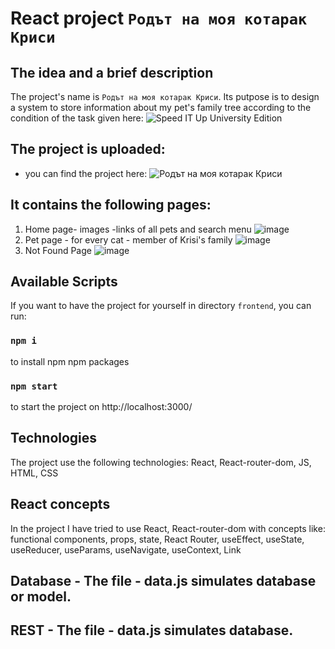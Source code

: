 # React project `Родът на моя котарак Криси`

## The idea and  a brief description
Thе project's name is `Родът на моя котарак Криси`. Its putpose is to design a system to store information about my pet's family tree according to the condition of the task given here: ![Speed IT Up University Edition](https://careers.nemetschek.bg/speeditup)

## The project is uploaded:

- you can find the project here: ![Родът на моя котарак Криси](https://my-pet-family-tree.vercel.app/)


## It contains the following pages:

1. Home page- images -links of all pets and search menu
  ![image](https://my-pet-family-tree.vercel.app/)
2. Pet page - for every cat - member of Krisi's family
  ![image](https://my-pet-family-tree.vercel.app/pet/1)
3. Not Found Page
  ![image](https://my-pet-family-tree.vercel.app/1111)
## Available Scripts
If you want to have the project for yourself in directory `frontend`, you can run:
### `npm i`
to install npm npm packages
### `npm start`
to start the project on http://localhost:3000/



##  Technologies
The  project use the following technologies: React, React-router-dom, JS, HTML, CSS

## React concepts
In the project I have tried to use React, React-router-dom with  concepts like: functional components, props, state, React Router, useEffect, useState, useReducer, useParams, useNavigate, useContext, Link

## Database - The file - data.js simulates database or model.

## REST - The file - data.js simulates database.
